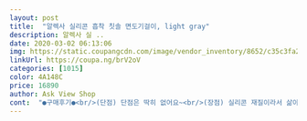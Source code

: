 ```yaml
---
layout: post 
title:  "알렉사 실리콘 흡착 칫솔 면도기걸이, light gray" 
description: 알렉사 실 ..
date: 2020-03-02 06:13:06 
img: https://static.coupangcdn.com/image/vendor_inventory/8652/c35c3fa232ebd07d27eefaa1961d4c60b75b1a897dbd27a990d2ee178807.jpg 
linkUrl: https://coupa.ng/brV2oV 
categories: [1015] 
color: 4A148C 
price: 16890 
author: Ask View Shop 
cont:  "●구매후기●<br/>(단점) 단점은 딱히 없어요~<br/>(장점) 실리콘 재질이라서 삶아 소독 할 수 있는 점과 다양한 종류의 칫솔이 부드럽게 잘 꽂히는 것이 맘에 듭니다.<br/> 또한 면도기 꽂이를 별도로 구입하지 않아도 되서 좋구요.<br/><br/>깔끔하니 정말 맘에쏙듭니다<br/>너무 너무 마음에 드는 칫솔걸이예요~ ♡<br/>매번 선반 위에 널부러져 있었는데 요렇게 걸어놓으니 정리가 다 되네요^^<br/>실리콘이라 세척도 간편하고, 전자랜지로 소독도 가능해 오래 쓸 수 있을 것 같네요^^ 요런 장점도 있으나 특히!!!!!!  모던한 디쟈인 닥크그레이 색이 마음에 쏙 들어요~♡ 인테리어를 헤치는 칫솔걸이는 싫잖아용~ㅋㅋ<br/>아! 부착하실때 부착면에 물 약간 묻혀서 붙여주면 딱!!  정말 1초만에 딱 붙으니 참고하세요~♡<br/>원래는 칫솔을 컵에 담아 세면대 위에 두고 사용했는데 컵 내외부 바닥에 끼는 물때 때문에 살균과 건조가 되는 벽걸이형 무선 칫솔 살균기를 사고 싶었지만 맘에 꼭 드는 상품을 찾지 못해  포기했어요.<br/> 결국 일반 칫솔걸이 중 이 제품을 선택하고 장바구니에 담아뒀는데 골드박스에 있길래 바로 구입했네요.<br/> 부착하는 면에 물을 좀 묻혀서 욕실 벽면에 붙였더니 잘 붙고 아주 깔끔하게 정리 됐습니다.<br/><br/>저흰 4인 가족이라 딱 이구요~ 실리콘이라 칫솔모양에 상관없이 다 잘 걸수 있을 것 같아요~ 면도기도 잘 걸리구~ 특히 머리끈 걸이 있는게 넘 편하네요ㅎㅎ<br/>현재 설치 후 이틀째인데 치약올려놓아도 떨어지지않고 잘 붙어있네요~<br/>힘안들이고 쫙쫙 붙네요^^~<br/>" 
---
```

